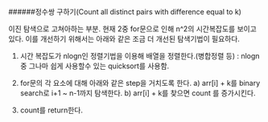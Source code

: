  ######정수쌍 구하기(Count all distinct pairs with difference equal to k)

 이진 탐색으로 고쳐아하는 부분.
 현재 2중 for문으로 인해 n^2의 시간복잡도를 보이고 있다.
 이를 개선하기 위해서는 아래와 같은 조금 더 개선된 탐색기법이 필요하다.

 1) 시간 복잡도가 nlogn인 정렬기법을 이용해 배열을 정렬한다.(병합정렬 등)
  : nlogn중 그나마 쉽게 사용할수 있는 quicksort를 사용함.

 2) for문의 각 요소에 대해 아래와 같은 step을 거치도록 한다.
  a) arr[i] + k를 binary search로 i+1 ~ n-1까지 탐색한다.
  b) arr[i] + k를 찾으면 count 를 증가시킨다.

 3) count를 return한다.
